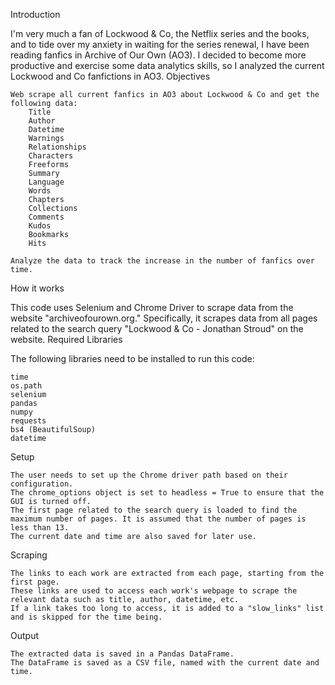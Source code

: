 Introduction

I'm very much a fan of Lockwood & Co, the Netflix series and the books, and to tide over my anxiety in waiting for the series renewal, I have been reading fanfics in Archive of Our Own (AO3). I decided to become more productive and exercise some data analytics skills, so I analyzed the current Lockwood and Co fanfictions in AO3.
Objectives

    Web scrape all current fanfics in AO3 about Lockwood & Co and get the following data:
        Title
        Author
        Datetime
        Warnings
        Relationships
        Characters
        Freeforms
        Summary
        Language
        Words
        Chapters
        Collections
        Comments
        Kudos
        Bookmarks
        Hits

    Analyze the data to track the increase in the number of fanfics over time.

How it works

This code uses Selenium and Chrome Driver to scrape data from the website "archiveofourown.org." Specifically, it scrapes data from all pages related to the search query "Lockwood & Co - Jonathan Stroud" on the website.
Required Libraries

The following libraries need to be installed to run this code:

    time
    os.path
    selenium
    pandas
    numpy
    requests
    bs4 (BeautifulSoup)
    datetime

Setup

    The user needs to set up the Chrome driver path based on their configuration.
    The chrome_options object is set to headless = True to ensure that the GUI is turned off.
    The first page related to the search query is loaded to find the maximum number of pages. It is assumed that the number of pages is less than 13.
    The current date and time are also saved for later use.

Scraping

    The links to each work are extracted from each page, starting from the first page.
    These links are used to access each work's webpage to scrape the relevant data such as title, author, datetime, etc.
    If a link takes too long to access, it is added to a "slow_links" list and is skipped for the time being.

Output

    The extracted data is saved in a Pandas DataFrame.
    The DataFrame is saved as a CSV file, named with the current date and time.